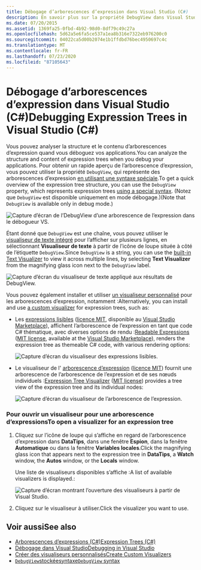 ```yaml
---
title: Débogage d’arborescences d’expression dans Visual Studio (C#)
description: En savoir plus sur la propriété DebugView dans Visual Studio. Découvrez comment utiliser cette propriété pour analyser la structure et le contenu des arborescences d’expressions.
ms.date: 07/20/2015
ms.assetid: 1369fa25-0fbd-4b92-98d0-8df79c49c27a
ms.openlocfilehash: 5d62a5e6fa5ce537a1ea8b316e7322eb976200c0
ms.sourcegitcommit: 04022ca5d00b2074e1b1ffdbd76bec4950697c4c
ms.translationtype: MT
ms.contentlocale: fr-FR
ms.lasthandoff: 07/23/2020
ms.locfileid: "87105643"
---
```

# <a name="debugging-expression-trees-in-visual-studio-c"></a><span data-ttu-id="9c1b1-104">Débogage d’arborescences d’expression dans Visual Studio (C#)</span><span class="sxs-lookup"><span data-stu-id="9c1b1-104">Debugging Expression Trees in Visual Studio (C#)</span></span>
<span data-ttu-id="9c1b1-105">Vous pouvez analyser la structure et le contenu d’arborescences d’expression quand vous déboguez vos applications.</span><span class="sxs-lookup"><span data-stu-id="9c1b1-105">You can analyze the structure and content of expression trees when you debug your applications.</span></span> <span data-ttu-id="9c1b1-106">Pour obtenir un rapide aperçu de l’arborescence d’expression, vous pouvez utiliser la propriété `DebugView`, qui représente des arborescences d’expression [en utilisant une syntaxe spéciale](debugview-syntax.md).</span><span class="sxs-lookup"><span data-stu-id="9c1b1-106">To get a quick overview of the expression tree structure, you can use the `DebugView` property, which represents expression trees [using a special syntax](debugview-syntax.md).</span></span> <span data-ttu-id="9c1b1-107">(Notez que `DebugView` est disponible uniquement en mode débogage.)</span><span class="sxs-lookup"><span data-stu-id="9c1b1-107">(Note that `DebugView` is available only in debug mode.)</span></span>  

![Capture d’écran de l’DebugView d’une arborescence de l’expression dans le débogueur VS.](media/debugging-expression-trees-in-visual-studio/debugview-expression-tree.png)

<span data-ttu-id="9c1b1-109">Étant donné que `DebugView` est une chaîne, vous pouvez utiliser le [visualiseur de texte intégré](https://docs.microsoft.com/visualstudio/debugger/view-strings-visualizer#open-a-string-visualizer) pour l’afficher sur plusieurs lignes, en sélectionnant **Visualiseur de texte** à partir de l’icône de loupe située à côté de l’étiquette `DebugView`.</span><span class="sxs-lookup"><span data-stu-id="9c1b1-109">Since `DebugView` is a string, you can use the [built-in Text Visualizer](https://docs.microsoft.com/visualstudio/debugger/view-strings-visualizer#open-a-string-visualizer) to view it across multiple lines, by selecting **Text Visualizer** from the magnifying glass icon next to the `DebugView` label.</span></span>

 ![Capture d’écran du visualiseur de texte appliqué aux résultats de DebugView.](media/debugging-expression-trees-in-visual-studio/string-visualizer-debugview.png)

<span data-ttu-id="9c1b1-111">Vous pouvez également installer et utiliser [un visualiseur personnalisé](https://docs.microsoft.com/visualstudio/debugger/create-custom-visualizers-of-data) pour les arborescences d’expression, notamment :</span><span class="sxs-lookup"><span data-stu-id="9c1b1-111">Alternatively, you can install and use [a custom visualizer](https://docs.microsoft.com/visualstudio/debugger/create-custom-visualizers-of-data) for expression trees, such as:</span></span>

- <span data-ttu-id="9c1b1-112">Les [expressions lisibles](https://github.com/agileobjects/ReadableExpressions) ([licence MIT](https://github.com/agileobjects/ReadableExpressions/blob/master/LICENSE.md), disponible au [Visual Studio Marketplace](https://marketplace.visualstudio.com/items?itemName=vs-publisher-1232914.ReadableExpressionsVisualizers)), affichent l’arborescence de l’expression en tant que code C# thématique, avec diverses options de rendu :</span><span class="sxs-lookup"><span data-stu-id="9c1b1-112">[Readable Expressions](https://github.com/agileobjects/ReadableExpressions) ([MIT license](https://github.com/agileobjects/ReadableExpressions/blob/master/LICENSE.md), available at the [Visual Studio Marketplace](https://marketplace.visualstudio.com/items?itemName=vs-publisher-1232914.ReadableExpressionsVisualizers)), renders the expression tree as themeable C# code, with various rendering options:</span></span>

  ![Capture d’écran du visualiseur des expressions lisibles.](media/debugging-expression-trees-in-visual-studio/readable-expressions-visualizer.png)

- <span data-ttu-id="9c1b1-114">Le visualiseur de l' [arborescence d’expression](https://github.com/zspitz/ExpressionTreeVisualizer/blob/master/README.md) ([licence MIT](https://github.com/zspitz/ExpressionTreeVisualizer/blob/master/LICENSE)) fournit une arborescence de l’arborescence de l’expression et de ses nœuds individuels :</span><span class="sxs-lookup"><span data-stu-id="9c1b1-114">[Expression Tree Visualizer](https://github.com/zspitz/ExpressionTreeVisualizer/blob/master/README.md) ([MIT license](https://github.com/zspitz/ExpressionTreeVisualizer/blob/master/LICENSE)) provides a tree view of the expression tree and its individual nodes:</span></span>

  ![Capture d’écran du visualiseur de l’arborescence de l’expression.](media/debugging-expression-trees-in-visual-studio/expression-tree-visualizer.png)

### <a name="to-open-a-visualizer-for-an-expression-tree"></a><span data-ttu-id="9c1b1-116">Pour ouvrir un visualiseur pour une arborescence d’expressions</span><span class="sxs-lookup"><span data-stu-id="9c1b1-116">To open a visualizer for an expression tree</span></span>  
  
1. <span data-ttu-id="9c1b1-117">Cliquez sur l’icône de loupe qui s’affiche en regard de l’arborescence d’expression dans **DataTips**, dans une fenêtre **Espion**, dans la fenêtre **Automatique** ou dans la fenêtre **Variables locales**.</span><span class="sxs-lookup"><span data-stu-id="9c1b1-117">Click the magnifying glass icon that appears next to the expression tree in **DataTips**, a **Watch** window, the **Autos** window, or the **Locals** window.</span></span>  

    <span data-ttu-id="9c1b1-118">Une liste de visualiseurs disponibles s’affiche :</span><span class="sxs-lookup"><span data-stu-id="9c1b1-118">A list of available visualizers is displayed.:</span></span>

    ![Capture d’écran montrant l’ouverture des visualiseurs à partir de Visual Studio.](media/debugging-expression-trees-in-visual-studio/expression-tree-visualizers.png)

2. <span data-ttu-id="9c1b1-120">Cliquez sur le visualiseur à utiliser.</span><span class="sxs-lookup"><span data-stu-id="9c1b1-120">Click the visualizer you want to use.</span></span>  
  
## <a name="see-also"></a><span data-ttu-id="9c1b1-121">Voir aussi</span><span class="sxs-lookup"><span data-stu-id="9c1b1-121">See also</span></span>

- [<span data-ttu-id="9c1b1-122">Arborescences d’expressions (C#)</span><span class="sxs-lookup"><span data-stu-id="9c1b1-122">Expression Trees (C#)</span></span>](./index.md)
- [<span data-ttu-id="9c1b1-123">Débogage dans Visual Studio</span><span class="sxs-lookup"><span data-stu-id="9c1b1-123">Debugging in Visual Studio</span></span>](/visualstudio/debugger/debugger-feature-tour)
- [<span data-ttu-id="9c1b1-124">Créer des visualiseurs personnalisés</span><span class="sxs-lookup"><span data-stu-id="9c1b1-124">Create Custom Visualizers</span></span>](/visualstudio/debugger/create-custom-visualizers-of-data)
- [<span data-ttu-id="9c1b1-125">`DebugView`stockéesyntaxe</span><span class="sxs-lookup"><span data-stu-id="9c1b1-125">`DebugView` syntax</span></span>](debugview-syntax.md)

